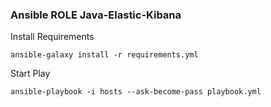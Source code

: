 ### Ansible ROLE Java-Elastic-Kibana
Install Requirements
```
ansible-galaxy install -r requirements.yml
```
Start Play
```
ansible-playbook -i hosts --ask-become-pass playbook.yml
```
